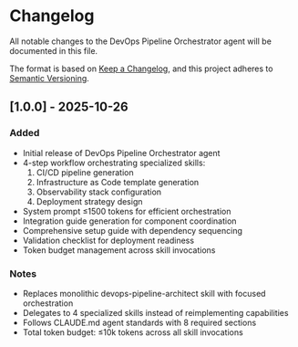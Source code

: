# Changelog

All notable changes to the DevOps Pipeline Orchestrator agent will be documented in this file.

The format is based on [Keep a Changelog](https://keepachangelog.com/en/1.0.0/),
and this project adheres to [Semantic Versioning](https://semver.org/spec/v2.0.0.html).

## [1.0.0] - 2025-10-26

### Added
- Initial release of DevOps Pipeline Orchestrator agent
- 4-step workflow orchestrating specialized skills:
  1. CI/CD pipeline generation
  2. Infrastructure as Code template generation
  3. Observability stack configuration
  4. Deployment strategy design
- System prompt ≤1500 tokens for efficient orchestration
- Integration guide generation for component coordination
- Comprehensive setup guide with dependency sequencing
- Validation checklist for deployment readiness
- Token budget management across skill invocations

### Notes
- Replaces monolithic devops-pipeline-architect skill with focused orchestration
- Delegates to 4 specialized skills instead of reimplementing capabilities
- Follows CLAUDE.md agent standards with 8 required sections
- Total token budget: ≤10k tokens across all skill invocations
